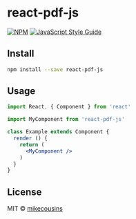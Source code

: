 # react-pdf-js

> 

[![NPM](https://img.shields.io/npm/v/react-pdf-js.svg)](https://www.npmjs.com/package/react-pdf-js) [![JavaScript Style Guide](https://img.shields.io/badge/code_style-standard-brightgreen.svg)](https://standardjs.com)

## Install

```bash
npm install --save react-pdf-js
```

## Usage

```jsx
import React, { Component } from 'react'

import MyComponent from 'react-pdf-js'

class Example extends Component {
  render () {
    return (
      <MyComponent />
    )
  }
}
```

## License

MIT © [mikecousins](https://github.com/mikecousins)

